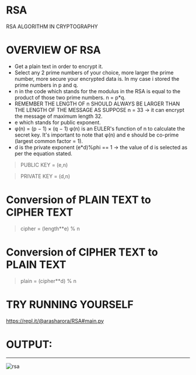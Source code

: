 # RSA
RSA ALGORITHM IN CRYPTOGRAPHY

# OVERVIEW OF RSA

* Get a plain text in order to encrypt it.
* Select any 2 prime numbers of your choice, more larger the prime number, more secure your encrypted data is. In my case i stored the prime numbers in p and q.
* n in the code which stands for the modulus in the RSA is equal to the product of those two prime numbers. n = p*q.
* REMEMBER THE LENGTH OF n SHOULD ALWAYS BE LARGER THAN THE LENGTH OF THE MESSAGE AS SUPPOSE n = 33 -> it can encrypt the message of maximum length 32.
* e which stands for public exponent. 
* φ(n) = (p − 1) × (q − 1) 
  φ(n) is an EULER's function of n to calculate the secret key. It's important to note that φ(n) and e should be co-prime (largest common factor = 1).
* d is the private exponent 
  (e*d)%phi == 1 -> the value of d is selected as per the equation stated.
  
  
> PUBLIC KEY = (e,n) <br />

> PRIVATE KEY = (d,n)

# Conversion of PLAIN TEXT to CIPHER TEXT
> cipher = (length**e) % n


# Conversion of CIPHER TEXT to PLAIN TEXT
> plain = (cipher**d) % n <br />

# TRY RUNNING YOURSELF
https://repl.it/@arasharora/RSA#main.py


# OUTPUT:
<hr>

![rsa](https://user-images.githubusercontent.com/52750629/105712557-f69d1480-5f3f-11eb-9357-61431515a5b9.PNG)

